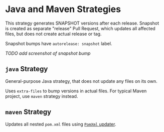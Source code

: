 # Java and Maven Strategies

This strategy generates SNAPSHOT versions after each release. Snapshot is created as separate "release" Pull Request, which updates all affected files, but does not create actual release or tag.

Snapshot bumps have `autorelease: snapshot` label.

_TODO add screenshot of snapshot bump_

## `java` Strategy

General-purpose Java strategy, that does not update any files on its own.

Uses `extra-files` to bump versions in actual files. For typical Maven project, use `maven` strategy instead. 

## `maven` Strategy

Updates all nested `pom.xml` files using [`PomXml` updater](pom-xml.md).
